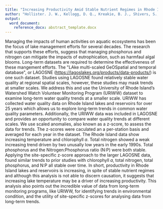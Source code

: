 ```yaml
---
title: "Increasing Productivity Amid Stable Nutrient Regimes in Rhode Island Lakes and Reservoirs"
author: "Hollister. J. W., Kellogg, D. Q., Kreakie, B. J., Shivers, S., Milstead, W. Bryan., Herron, E., Green, L., Gold, A."
output:
  word_document:
    reference_docx: abstract_template.docx
---
```

  
<!--
DRAFT Abstract for submission to NALMS 2019
Body: 250 Words
-->

Managing the impacts of human activities on aquatic ecosystems has been the focus of lake management efforts for several decades. The research that supports these efforts, suggess that managing phosphorus and nitrogen can mitigate the impacts of eutrophication, such as harmfaul algal blooms.  Long-term datasets are required to determine the effectiveness of these mangement efforts.  The "LAke multi-scaled GeOSpatial and temporal database", or LAGOSNE (<https://lagoslakes.org/products/data-products/>) is one such dataset.  Studies using LAGOSNE found relatively stable water quality at regional spatial scales, however, these studies may mask trends at smaller scales.  We address this and use the University of Rhode Island’s Watershed Watch Volunteer Monitoring Program (URIWW) dataset to examine long-term water quality trends at a smaller scale.  URIWW has collected water quality data on Rhode Island lakes and reservoirs for over 25 years which allows us to explore long-term trends in common water quality parameters. Additionally, the URIWW data was included in LAGOSNE and provides an opportunity to compare water quality trends at different scales. We use scaled anomalies, also known as a z-score, to assess the data for trends.  The z-scores were caculated an a per-station basis and averaged for each year in the dataset.  The Rhode Island data show increasing temperature and chlorophyll *a*.  Total nitrogen showed a weak increasing trend driven by two unusally low years in the early 1990s.  Total phosphorus and the Nitrogen:Phosphorus ratio (N:P) were both stable.  Applying the site-specific z-score approach to the larger LAGOSNE data, found similar trends to prior studies with chlorophyll *a*, total nitrogen, total phosphorus, and N:P all stable over time.  In short, productivity in Rhode Island lakes and reservoirs is increasing, in spite of stable nutrient regimes and although this analysis is not able to discern causation, it suggests that increasing lake temperature may be a driver of increasing productivity.  This analysis also points out the incredible value of data from long-term monitoring programs, like URIWW, for identifying trends in environmental condition, and the utility of site-specific z-scores for analysing data from long-term trends. 

